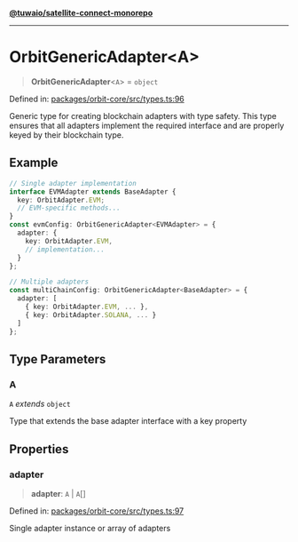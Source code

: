 [**@tuwaio/satellite-connect-monorepo**](../../../README.md)

***

# OrbitGenericAdapter\<A\>

> **OrbitGenericAdapter**\<`A`\> = `object`

Defined in: [packages/orbit-core/src/types.ts:96](https://github.com/TuwaIO/satellite-connect/blob/8360ff0360276ab1441103db09b4fae110570e1d/packages/orbit-core/src/types.ts#L96)

Generic type for creating blockchain adapters with type safety.
This type ensures that all adapters implement the required interface
and are properly keyed by their blockchain type.

## Example

```typescript
// Single adapter implementation
interface EVMAdapter extends BaseAdapter {
  key: OrbitAdapter.EVM;
  // EVM-specific methods...
}
const evmConfig: OrbitGenericAdapter<EVMAdapter> = {
  adapter: {
    key: OrbitAdapter.EVM,
    // implementation...
  }
};

// Multiple adapters
const multiChainConfig: OrbitGenericAdapter<BaseAdapter> = {
  adapter: [
    { key: OrbitAdapter.EVM, ... },
    { key: OrbitAdapter.SOLANA, ... }
  ]
};
```

## Type Parameters

### A

`A` *extends* `object`

Type that extends the base adapter interface with a key property

## Properties

### adapter

> **adapter**: `A` \| `A`[]

Defined in: [packages/orbit-core/src/types.ts:97](https://github.com/TuwaIO/satellite-connect/blob/8360ff0360276ab1441103db09b4fae110570e1d/packages/orbit-core/src/types.ts#L97)

Single adapter instance or array of adapters
